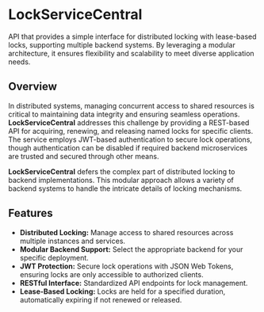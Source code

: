# LockServiceCentral

API that provides a simple interface for distributed locking with lease-based locks, supporting multiple backend systems. By leveraging a modular architecture, it ensures flexibility and scalability to meet diverse application needs.

## Overview

In distributed systems, managing concurrent access to shared resources is critical to maintaining data integrity and ensuring seamless operations. **LockServiceCentral** addresses this challenge by providing a REST-based API for acquiring, renewing, and releasing named locks for specific clients. The service employs JWT-based authentication to secure lock operations, though authentication can be disabled if required backend microservices are trusted and secured through other means.

**LockServiceCentral** defers the complex part of distributed locking to backend implementations. This modular approach allows a variety of backend systems to handle the intricate details of locking mechanisms.

## Features

- **Distributed Locking:** Manage access to shared resources across multiple instances and services.
- **Modular Backend Support:** Select the appropriate backend for your specific deployment.
- **JWT Protection:** Secure lock operations with JSON Web Tokens, ensuring locks are only accessible to authorized clients.
- **RESTful Interface:** Standardized API endpoints for lock management.
- **Lease-Based Locking:** Locks are held for a specified duration, automatically expiring if not renewed or released.
